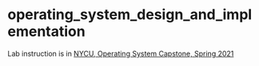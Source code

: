 # operating_system_design_and_implementation

Lab instruction is in
[NYCU, Operating System Capstone, Spring 2021](https://grasslab.github.io/NYCU_Operating_System_Capstone/index.html)
